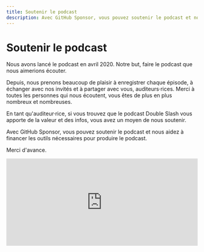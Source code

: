 ```yaml
---
title: Soutenir le podcast
description: Avec GitHub Sponsor, vous pouvez soutenir le podcast et nous aidez à financer les outils nécessaires pour produire le podcast.
---
```



# Soutenir le podcast

Nous avons lancé le podcast en avril 2020. Notre but, faire le podcast que nous aimerions écouter.

Depuis, nous prenons beaucoup de plaisir à enregistrer chaque épisode, à échanger avec nos invités et à partager avec vous, auditeurs·rices.
Merci à toutes les personnes qui nous écoutent, vous êtes de plus en plus nombreux et nombreuses.

En tant qu'auditeur·rice, si vous trouvez que le podcast Double Slash vous apporte de la valeur et des infos, vous avez un moyen de nous soutenir.

Avec GitHub Sponsor, vous pouvez soutenir le podcast et nous aidez à financer les outils nécessaires pour produire le podcast.

Merci d'avance.

<iframe src="https://github.com/sponsors/double-slash-podcast/card" title="Sponsor double-slash-podcast" height="230px" width="100%" style="border: 0;"></iframe>


